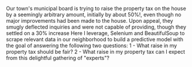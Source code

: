 Our town's municipal board is trying to raise the property tax on the house by a seemingly arbitrary amount, initially by about 50%!, even though no major improvements had been made to the house. 
Upon appeal, they smugly deflected inquiries and were not capable of providing, though they settled on a 30% increase
Here I leverage, Selenium and BeautifulSoup to scrape relevant data in our neighborhood to build a predictive model with the goal of answering the following two questions:
  1 - What raise in my property tax should be fair?
  2 - What raise in my property tax can I expect from this delightful gathering of "experts"?

